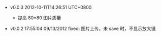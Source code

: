 * v0.0.3 2012-10-11T14:26:51 UTC+0800
  + 提高 80*80 图片质量

* v0.0.2 17:55:04 09/13/2012
  fixed: 图片上传，未 save 时，不显示放大镜
